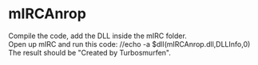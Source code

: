 # mIRCAnrop
Compile the code, add the DLL inside the mIRC folder.  
Open up mIRC and run this code: //echo -a $dll(mIRCAnrop.dll,DLLInfo,0)  
The result should be "Created by Turbosmurfen".
